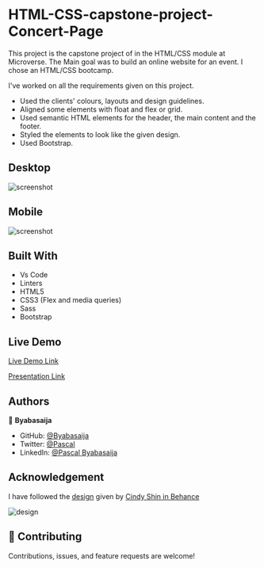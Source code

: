 
# HTML-CSS-capstone-project-Concert-Page

This project is the capstone project of in the HTML/CSS module at Microverse. The Main goal was to build an online website for an event. I chose an HTML/CSS bootcamp.

I've worked on all the requirements given on this project.

- Used the clients' colours, layouts and design guidelines.
- Aligned some elements with float and flex or grid.
- Used semantic HTML elements for the header, the main content and the footer.
- Styled the elements to look like the given design.
- Used Bootstrap.

## Desktop
![screenshot](../assets/images/Screenshot4.png)

## Mobile 

![screenshot](../assets/images/Screenshot1.png)

## Built With
- Vs Code
- Linters
- HTML5
- CSS3 (Flex and media queries)
- Sass
- Bootstrap

## Live Demo

[Live Demo Link](https://byabasaija.github.io/Concert-page-Capstone-Project/)

[Presentation Link](https://www.loom.com/share/412af75b7ca641b5b04350db8c24ceeb)

## Authors

👤 **Byabasaija**

- GitHub: [@Byabasaija](https://github.com/daviidy)
- Twitter: [@Pascal](https://twitter.com/DavidYao3)
- LinkedIn: [@Pascal Byabasaija](https://www.linkedin.com/in/david-yao-6bb95299/)

## Acknowledgement

I have followed the [design](https://www.behance.net/gallery/29845175/CC-Global-Summit-2015) given by [Cindy Shin in Behance](https://www.behance.net/adagio07)

![design](https://www.notion.so/image/https%3A%2F%2Fs3-us-west-2.amazonaws.com%2Fsecure.notion-static.com%2F4352c344-6034-4a4c-84c3-e062937d1c49%2FScreen_Shot_2020-01-27_at_11.57.48.png?table=block&id=5b4779ff-e6dc-464d-bd96-fb0b4d040ef8&width=2470&userId=&cache=v2)

## 🤝 Contributing

Contributions, issues, and feature requests are welcome!